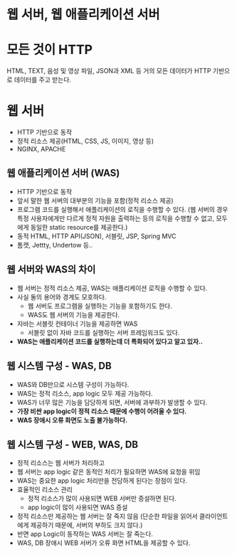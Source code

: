 # 웹 서버, 웹 애플리케이션 서버

# 모든 것이 HTTP

HTML, TEXT, 음성 및 영상 파일, JSON과 XML 등 거의 모든 데이터가 HTTP 기반으로 데이터를 주고 받는다.

# 웹 서버

- HTTP 기반으로 동작
- 정적 리소스 제공(HTML, CSS, JS, 이미지, 영상 등)
- NGINX, APACHE

## 웹 애플리케이션 서버 (WAS)

- HTTP 기반으로 동작
- 앞서 말한 웹 서버의 대부분의 기능을 포함(정적 리소스 제공)
- 프로그램 코드를 실행해서 애플리케이션의 로직을 수행할 수 있다. (웹 서버의 경우 특정 사용자에게만 다르게 정적 자원을 출력하는 등의 로직을 수행할 수 없고, 모두에게 동일한 static resource를 제공한다.)
- 동적 HTML, HTTP API(JSON), 서블릿, JSP, Spring MVC
- 톰캣, Jettty, Undertow 등..

## 웹 서버와 WAS의 차이

- 웹 서버는 정적 리소스 제공, WAS는 애플리케이션 로직을 수행할 수 있다.
- 사실 둘의 용어와 경계도 모호하다.
    - 웹 서버도 프로그램을 실행하는 기능을 포함하기도 한다.
    - WAS도 웹 서버의 기능을 제공한다.
- 자바는 서블릿 컨테이너 기능을 제공하면 WAS
    - 서블릿 없이 자바 코드를 실행하는 서버 프레임워크도 있다.
- **WAS는 애플리케이션 코드를 실행하는데 더 특화되어 있다고 알고 있자..**

## 웹 시스템 구성 - WAS, DB

- WAS와 DB만으로 시스템 구성이 가능하다.
- WAS는 정적 리소스, app logic 모두 제공 가능하다.
- WAS가 너무 많은 기능을 담당하게 되면, 서버에 과부하가 발생할 수 있다.
- **가장 비싼 app logic이 정적 리소스 때문에 수행이 어려울 수 있다.**
- **WAS 장애시 오류 화면도 노출 불가능하다.**

## 웹 시스템 구성 - WEB, WAS, DB

- 정적 리소스는 웹 서버가 처리하고
- 웹 서버는 app logic 같은 동적인 처리가 필요하면 WAS에 요청을 위임
- WAS는 중요한 app logic 처리만을 전담하게 된다는 장점이 있다.
- 효율적인 리소스 관리
    - 정적 리소스가 많이 사용되면 WEB 서버만 증설하면 된다.
    - app logic이 많이 사용되면 WAS 증설
- 정적 리소스만 제공하는 웹 서버는 잘 죽지 않음 (단순한 파일을 읽어서 클라이언트에게 제공하기 때문에, 서버의 부하도 크지 않다.)
- 반면 app Logic이 동작하는 WAS 서버는 잘 죽는다.
- WAS, DB 장애시 WEB 서버가 오류 화면 HTML을 제공할 수 있다.